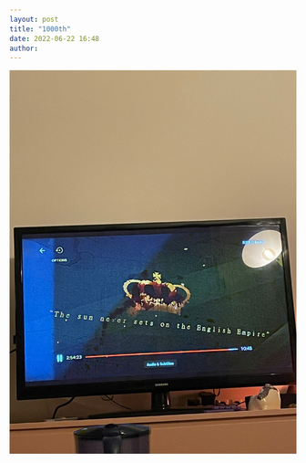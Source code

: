 ```yaml
---
layout: post
title: "1000th"
date: 2022-06-22 16:48
author:
---
```


![1000th](/images/reference/1000th.jpg)

